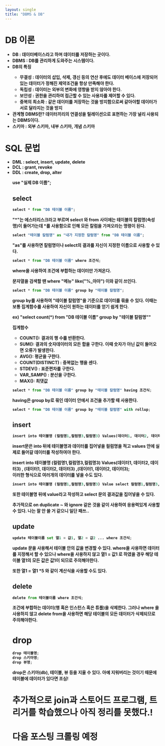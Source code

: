 ```yaml
---
layout: single
title: "DBMS & DB"
---
```


# DB 이론

<ul>
    <li><strong>DB : 데이터베이스라고 하며 데이터를 저장하는 곳이다.</li>
    <li><strong>DBMS : DB를 관리하게 도와주는 시스템이다.   </li>
    <li><strong>DB의 특징  </li>
        <ul>
            <li>무결성 : 데이터의 삽입, 삭제, 갱신 등의 연산 후에도 데이터 베이스에 저장되어있는 데이터가 정해진 제약조건을 항상 만족해야 한다. </li>
            <li>독립성 : 데이터는 외부의 변화에 영향을 받지 않아야 한다.</li>
            <li>보안성 : 권한을 관리하여 접근할 수 있는 사용자를 제어할 수 있다.</li>
            <li>중복의 최소화 : 같은 데이터를 저장하는 것을 방지함으로써 같아야할 데이터가 서로 달라지는 것을 방지</li>
        </ul>
    <li><strong>관계형 DBMS란? 데이터끼리의 연결성을 릴레이션으로 표현하는 가장 널리 사용되는 DBMS이다.   </li>
    <li><strong>스키마 : 외부 스키마, 내부 스키마, 개념 스키마</li>
</ul>

# SQL 문법

<ul>
    <li> DML : select, insert, update, delete
    <li> DCL : grant, revoke
    <li> DDL : create, drop, alter

<p>use "실제 DB 이름";

## select


```python
select * from "DB 테이블 이름";
```

"*"는 에스터리스크라고 부르며 select 와 from 사이에는 테이블의 칼럼명(속성명)이 들어가는데 *를 사용함으로 인해 모든 칼럼을 가져오라는 명령이 된다.


```python
select "테이블 칼럼명" as "내가 지정한 칼럼명" from "DB 테이블 이름";
```

"as"를 사용하면 칼럼명이나 select의 결과를 자신이 지정한 이름으로 사용할 수 있다.


```python
select * from "DB 테이블 이름" where 조건식;
```

where을 사용하여 조건에 부합하는 데이터만 가져온다.

문자열을 검색할 땐 where "메뉴" like("%_아아") 이와 같이 쓰인다.


```python
select * from "DB 테이블 이름" group by "테이블 칼럼명";
```

group by를 사용하여 "테이블 칼럼명"을 기준으로 데이터를 묶을 수 있다. 이때는 보통 집계함수를 사용하여 자신이 원하는 데이터를 얻기 쉽게 한다.

ex)
"select count(*) from "DB 테이블 이름" group by "테이블 칼럼명""

집계함수
<ul> 
    <li>
    COUNT(): 결과의 행 수를 반환한다.
    </li>
    <li>
    SUM(): 결과의 숫자데이터의 모든 합을 구한다. 이때 숫자가 아닌 값이 들어오면 오류가 발생한다.
    </li>
    <li>
    AVG(): 평균을 구한다.
    </li>
    <li>
    COUNT(DISTINCT) : 중복없는 행을 센다.
    </li>
    <li>
    STDEV() : 표준편차를 구한다.
    </li>
    <li>
    VAR_SAMP() : 분산을 구한다.
    </li>
    <li>
    MAX(): 최댓값
    </li>
</ul>


```python
select * from "DB 테이블 이름" group by "테이블 칼럼명" having 조건식;
```

having은 group by로 묶인 데이터 안에서 조건을 추가할 때 사용한다.


```python
select * from "DB 테이블 이름" group by "테이블 칼럼명" with rollup;
```

## insert


```python
insert into 테이블명 (컬럼명1,컬럼명3,컬럼명3) Values(데이터1, 데이터2, 데이터3);
```

insert문은 into 뒤에 테이블명과 데이터를 집어넣을 컬럼명을 적고 values 안에 실제로 들어갈 데이터를 작성하여야 한다.

insert into 테이블명 (컬럼명1,컬럼명3,컬럼명3) Values(데이터1, 데이터2, 데이터3) , (데이터1, 데이터2, 데이터3) ,(데이터1, 데이터2, 데이터3);   
이러한 형식으로 여러개의 데이터를 넣을 수도 있다.


```python
insert into 테이블명 (컬럼명1,컬럼명3,컬럼명3) Value select 컬럼명1,컬럼명3,컬럼명3 from 테이블명;
```

또한 테이블명 뒤에 value라고 작성하고 select 문의 결과값을 집어넣을 수 있다.

추가적으로 on duplicate ~ 와 ignore 같은 것을 같이 사용하여 응용력있게 사용할 수 있다.
나는 잘 안 쓸 거 같으니 일단 패쓰..

## update


```python
update 테이블이름 set 열1 = 값1, 열2 = 값2 ... where 조건식;
```

update 문을 사용해서 테이블 안의 값을 변경할 수 있다. where을 사용하면 데이터를 지정해서 할 수 있으나 <strong>where을 사용하지 않고</strong> 열1 = 값1 로 하였을 경우 해당 테이블 열1의 모든 값은 값1이 되므로 주의해야한다. 

또한 열1 = 열1 *5 와 같이 계산식을 사용할 수도 있다.

## delete


```python
delete from 테이블이름 where 조건식; 
```

조건에 부합하는 데이터(행 혹은 인스턴스 혹은 튜플)을 삭제한다.
그러나 where 을 사용하지 않고 delete from을 사용하면 해당 테이블의 모든 데이터가 삭제되므로 주의해야한다.

# drop


```python
drop 테이블명;
drop 스키마명;
drop 뷰명;
```

drop은 스키마(db), 테이블, 뷰 등을 지울 수 있다. 아예 지워버리는 것이기 때문에 테이블에 데이터가 있다면 조심! 

# 추가적으로 join과 스토어드 프로그램, 트리거를 학습했으나 아직 정리를 못했다.!

# 다음 포스팅 크롤링 예정 
<script src="https://giscus.app/client.js"
        data-repo="sinceresnail/sinceresnail.github.io"
        data-repo-id="R_kgDOL_-_0Q"
        data-category="General"
        data-category-id="DIC_kwDOL_-_0c4CflOG"
        data-mapping="pathname"
        data-strict="0"
        data-reactions-enabled="1"
        data-emit-metadata="0"
        data-input-position="bottom"
        data-theme="preferred_color_scheme"
        data-lang="ko"
        data-loading="lazy"
        crossorigin="anonymous"
        async>
</script>

